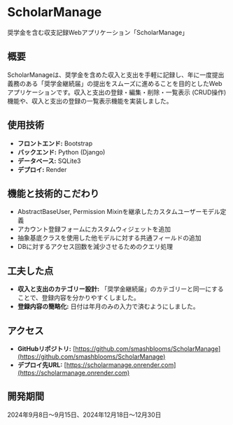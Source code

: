 # ScholarManage

奨学金を含む収支記録Webアプリケーション「ScholarManage」

## 概要

ScholarManageは、奨学金を含めた収入と支出を手軽に記録し、年に一度提出義務のある「奨学金継続届」の提出をスムーズに進めることを目的としたWebアプリケーションです。収入と支出の登録・編集・削除・一覧表示 (CRUD操作) 機能や、収入と支出の登録の一覧表示機能を実装しました。

## 使用技術

* **フロントエンド:** Bootstrap
* **バックエンド:** Python (Django)
* **データベース:** SQLite3
* **デプロイ:** Render

## 機能と技術的こだわり

* AbstractBaseUser, Permission Mixinを継承したカスタムユーザーモデル定義
* アカウント登録フォームにカスタムウィジェットを追加
* 抽象基底クラスを使用した他モデルに対する共通フィールドの追加
* DBに対するアクセス回数を減少させるためのクエリ処理

## 工夫した点

* **収入と支出のカテゴリー設計:** 「奨学金継続届」のカテゴリーと同一にすることで、登録内容を分かりやすくしました。
* **登録内容の簡略化:** 日付は年月のみの入力で済むようにしました。

## アクセス

* **GitHubリポジトリ:** [https://github.com/smashblooms/ScholarManage](https://github.com/smashblooms/ScholarManage)
* **デプロイ先URL:** [https://scholarmanage.onrender.com](https://scholarmanage.onrender.com)

## 開発期間

2024年9月8日〜9月15日、2024年12月18日〜12月30日
